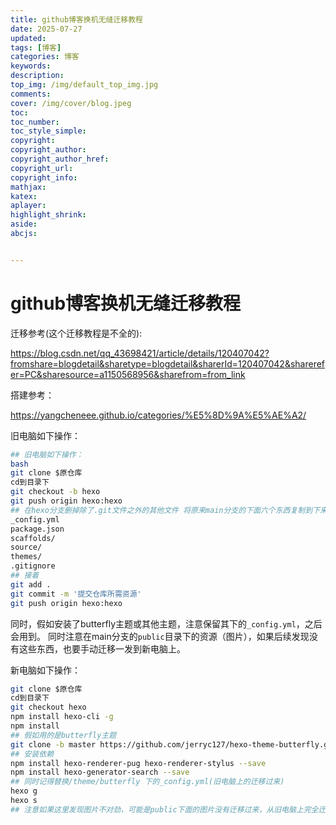 ```yaml
---
title: github博客换机无缝迁移教程
date: 2025-07-27
updated:
tags: [博客]
categories: 博客
keywords:
description:
top_img: /img/default_top_img.jpg
comments:
cover: /img/cover/blog.jpeg
toc:
toc_number:
toc_style_simple:
copyright:
copyright_author:
copyright_author_href:
copyright_url:
copyright_info:
mathjax:
katex:
aplayer:
highlight_shrink:
aside:
abcjs:


---
```


# github博客换机无缝迁移教程

迁移参考(这个迁移教程是不全的):

https://blog.csdn.net/qq_43698421/article/details/120407042?fromshare=blogdetail&sharetype=blogdetail&sharerId=120407042&sharerefer=PC&sharesource=a1150568956&sharefrom=from_link

搭建参考：

https://yangcheneee.github.io/categories/%E5%8D%9A%E5%AE%A2/



旧电脑如下操作：

```bash
## 旧电脑如下操作：
bash
git clone $原仓库
cd到目录下
git checkout -b hexo
git push origin hexo:hexo
## 在hexo分支删掉除了.git文件之外的其他文件 将原来main分支的下面六个东西复制到下来：
_config.yml
package.json
scaffolds/
source/
themes/
.gitignore
## 接着
git add .
git commit -m '提交仓库所需资源'
git push origin hexo:hexo

```

同时，假如安装了butterfly主题或其他主题，注意保留其下的`_config.yml`，之后会用到。 同时注意在main分支的`public`目录下的资源（图片），如果后续发现没有这些东西，也要手动迁移一发到新电脑上。 



新电脑如下操作：

```bash
git clone $原仓库
cd到目录下
git checkout hexo
npm install hexo-cli -g
npm install
## 假如用的是butterfly主题
git clone -b master https://github.com/jerryc127/hexo-theme-butterfly.git themes/butterfly
## 安装依赖
npm install hexo-renderer-pug hexo-renderer-stylus --save
npm install hexo-generator-search --save
## 同时记得替换/theme/butterfly 下的_config.yml(旧电脑上的迁移过来)
hexo g
hexo s
## 注意如果这里发现图片不对劲，可能是public下面的图片没有迁移过来，从旧电脑上完全迁移下来即可
```

